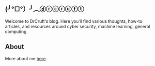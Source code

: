 ## (╯°□°）╯︵ⓓⓡⓒⓡⓤⓕⓣ

Welcome to DrCruft's blog. Here you'll find various thoughts, how-to articles, and resources around cyber security, machine learning, general computing.

## About
More about me [here](./about.md).
